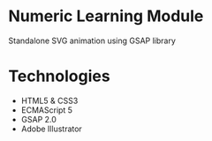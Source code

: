# Numeric Learning Module
Standalone SVG animation using GSAP library

# Technologies
- HTML5 & CSS3
- ECMAScript 5
- GSAP 2.0
- Adobe Illustrator
